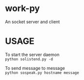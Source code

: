 work-py
=======
An socket server and client

USAGE
===
To start the server daemon  
```python solistend.py -d```

To send message to message  
```python sospeak.py hostname message```
